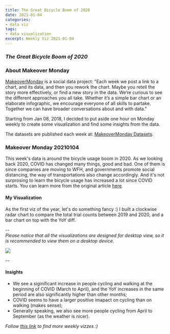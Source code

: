 ```yaml
---
title: The Great Bicycle Boom of 2020
date: 2021-01-04
categories:
- data viz
tags:
- data visualization
excerpt: Weekly Viz 2021-01-04
---
```


### *The Great Bicycle Boom of 2020*


### About Makeover Monday

[MakeoverMonday](http://www.makeovermonday.co.uk/) is a social data project:
"Each week we post a link to a chart, and its data, and then you rework the chart.
Maybe you retell the story more effectively, or find a new story in the data.
We’re curious to see the different approaches you all take. Whether it’s a simple bar chart or an elaborate infographic, we encourage everyone of all skills to partake.
Together we can have broader conversations about and with data."

Starting from Jan 08, 2018, I decided to put aside one hour on Monday weekly to create some visualization and find some insights from the data.

The datasets are published each week at: [MakeoverMonday Datasets](http://www.makeovermonday.co.uk/data/).

### Makeover Monday 20210104

This week's data is around the bicycle usage boom in 2020. As we looking back 2020, COVID has changed many things, good and bad. One of them is since companies are moving to WFH, and governments promote social distancing, the way of transportations also change accordingly. And it's not surprosing to learn the bicycle usage has increased a lot since COVID starts. You can learn more from the original article [here](https://www.bbc.com/future/bespoke/made-on-earth/the-great-bicycle-boom-of-2020.html).  

#### My Visualization

As the first viz of the year, let's do something fancy :) I built a clockwise radar chart to compare the total trial counts between 2019 and 2020, and a bar chart on top with the YoY diff.  

--  
*Please notice that all the visualizations are designed for desktop view, so it is recommended to view them on a desktop device.*  

<div class='tableauPlaceholder' id='viz1609820676807' style='position: relative'>
<noscript><a href='#'>
  <img alt=' ' src='https:&#47;&#47;public.tableau.com&#47;static&#47;images&#47;Ma&#47;MakeOverMonday20210104TheGreatBicycleBoomof2020&#47;TheGreatBicycleBoomof2020&#47;1_rss.png' style='border: none' />
</a></noscript>
<object class='tableauViz'  style='display:none;'>
  <param name='host_url' value='https%3A%2F%2Fpublic.tableau.com%2F' />
  <param name='embed_code_version' value='3' />
  <param name='site_root' value='' />
  <param name='name' value='MakeOverMonday20210104TheGreatBicycleBoomof2020&#47;TheGreatBicycleBoomof2020' />
  <param name='tabs' value='no' />
  <param name='toolbar' value='yes' />
  <param name='static_image' value='https:&#47;&#47;public.tableau.com&#47;static&#47;images&#47;Ma&#47;MakeOverMonday20210104TheGreatBicycleBoomof2020&#47;TheGreatBicycleBoomof2020&#47;1.png' />
  <param name='animate_transition' value='yes' />
  <param name='display_static_image' value='yes' />
  <param name='display_spinner' value='yes' />
  <param name='display_overlay' value='yes' />
  <param name='display_count' value='yes' />
  <param name='language' value='en' />
</object></div>          
<script type='text/javascript'>      
  var divElement = document.getElementById('viz1609820676807');    
  var vizElement = divElement.getElementsByTagName('object')[0];      
  if ( divElement.offsetWidth > 800 ) { vizElement.style.width='800px';vizElement.style.height='827px';} else if ( divElement.offsetWidth > 500 ) { vizElement.style.width='800px';vizElement.style.height='827px';} else { vizElement.style.width='100%';vizElement.style.height='927px';}  
  var scriptElement = document.createElement('script');          
  scriptElement.src = 'https://public.tableau.com/javascripts/api/viz_v1.js';      
  vizElement.parentNode.insertBefore(scriptElement, vizElement);          
</script>
  
--  

#### Insights
* We see a siginificant increase in people cycling and walking at the beginning of COVID (March to April), and the YoY increases in the same period are also significantly higher than other months;  
* COVID seems to have a larger positive imapact on cycling than on walking (makes sense);  
* Generally speaking, we also see more people cycling from April to September (as the weather is nicer).  


*Follow [this link](https://yudong-94.github.io/personal-website/project/WeeklyViz2021/) to find more weekly vizzes :)*